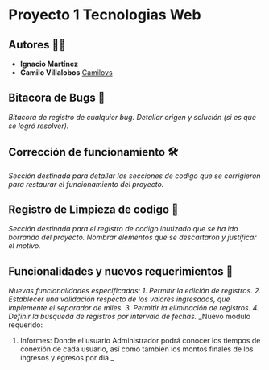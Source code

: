 # Proyecto 1 Tecnologias Web
## Autores 👨‍💻
* **Ignacio Martínez** 
* **Camilo Villalobos** [Camilovs](https://github.com/Camilovs)

## Bitacora de Bugs 📒
_Bitacora de registro de cualquier bug. Detallar origen y solución (si es que se logró resolver)._

## Corrección de funcionamiento 🛠
_Sección destinada para detallar las secciones de codigo que se corrigieron para restaurar el funcionamiento del proyecto._

## Registro de Limpieza de codigo 🧹
_Sección destinada para el registro de codigo inutizado que se ha ido borrando del proyecto. Nombrar elementos que se descartaron y justificar el motivo._

## Funcionalidades y nuevos requerimientos 🎯
_Nuevas funcionalidades especificadas:_
_1. Permitir la edición de registros._
_2. Establecer una validación respecto de los valores ingresados, que implemente el separador de miles._
_3. Permitir la eliminación de registros._
_4. Definir la búsqueda de registros por intervalo de fechas._
_Nuevo modulo requerido:
1. Informes: Donde el usuario Administrador podrá conocer los tiempos de conexión de cada usuario, así como también los montos finales de los ingresos y egresos por día._

